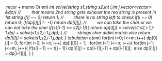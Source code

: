 ​
recur + memo O(n*m)
int solve(string s1,string s2,int i,int j,vector<vector<int>> &dp){
//         that means 2nd string gets exhaust the req string is present in 1st string
if(j == 0) return 1;
//         there is no string left to check
if(i == 0) return 0;
if(dp[i][j] != -1)
return dp[i][j];
//         we can take the char or we can not take the char
if(s1[i-1] == s2[j-1]){
return dp[i][j] = solve(s1,s2,i-1,j-1,dp) + solve(s1,s2,i-1,j,dp);
}
//         strings char didint match
else return dp[i][j] = solve(s1,s2,i-1,j,dp);
}
tabulation  o(n*m)
for(int i=0; i<=m; i++) dp[0][i] = 0;
for(int i=0; i<=n; i++) dp[i][0] = 1;
​
​
for(int i=1; i<=n; i++){
for(int j=1; j<=m; j++){
if(s[i - 1] == t[j - 1])
dp[i][j] =  dp[i-1][j-1]  + dp[i-1][j];
​
else
dp[i][j] =  dp[i-1][j];
}
}